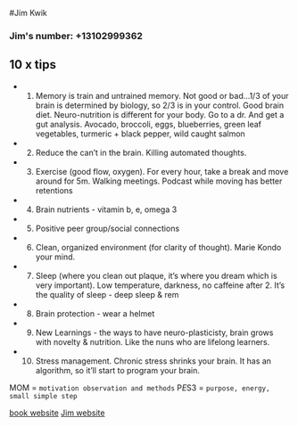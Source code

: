 #Jim Kwik

### Jim's number: +13102999362

## 10 x tips
+ 1. Memory is train and untrained memory. Not good or bad…1/3 of your brain is determined by biology, so 2/3 is in your control. Good brain diet. Neuro-nutrition is different for your body. Go to a dr. And get a gut analysis. Avocado, broccoli, eggs, blueberries, green leaf vegetables, turmeric + black pepper, wild caught salmon
+ 2. Reduce the can’t in the brain. Killing automated thoughts. 
+ 3. Exercise (good flow, oxygen). For every hour, take a break and move around for 5m. Walking meetings. Podcast while moving has better retentions
+ 4. Brain nutrients - vitamin b, e, omega 3
+ 5. Positive peer group/social connections
+ 6. Clean, organized environment (for clarity of thought). Marie Kondo your mind. 
+ 7. Sleep (where you clean out plaque, it’s where you dream which is very important). Low temperature, darkness, no caffeine after 2. It’s the quality of sleep - deep sleep & rem 
+ 8. Brain protection - wear a helmet 
+ 9. New Learnings - the ways to have neuro-plasticisty, brain grows with novelty & nutrition. Like the nuns who are lifelong learners. 
+ 10. Stress management. Chronic stress shrinks your brain. It has an algorithm, so it’ll start to program your brain.

MOM = `motivation observation and methods`
P*E*S3 = `purpose, energy, small simple step`

[book website](https://www.limitlessbook.com)
[Jim website](https://jimkwik.com)
